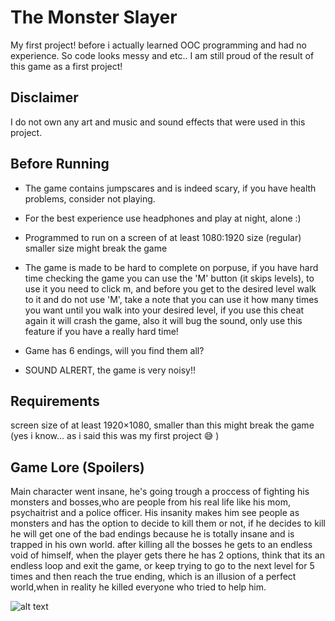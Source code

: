 # The Monster Slayer
My first project! before i actually learned OOC programming and had no experience.
So code looks messy and etc..
I am still proud of the result of this game as a first project!
 
## Disclaimer
I do not own any art and music and sound effects that were used in this project.

## Before Running
- The game contains jumpscares and is indeed scary, if you have health 
problems, consider not playing.

- For the best experience use headphones and play at night, alone :)

- Programmed to run on a screen of at least 1080:1920 size (regular)
smaller size might break the game

- The game is made to be hard to complete on porpuse, if you have hard 
time checking the game you can use the 'M' button (it skips levels),
to use it you need to click m, and before you get to the desired level
walk to it and do not use 'M',
take a note that you can use it how many times you want until you walk
into your desired level, if you use this cheat again it will crash the 
game, also it will bug the sound, only use this feature if you have a 
really hard time!

- Game has 6 endings, will you find them all?

- SOUND ALRERT, the game is very noisy!!

## Requirements
screen size of at least 1920×1080, smaller than this might break the game (yes i know... as i said this was my first project :sweat_smile:	)

## Game Lore (Spoilers)
Main character went insane, he's going trough a proccess
of fighting his monsters and bosses,who are people from his real life 
like his mom, psychaitrist and a police officer.
His insanity makes him see people as monsters and has the option to decide to kill them or 
not, if he decides to kill he will get one of the bad endings because
he is totally insane and is trapped in his own world.
after killing all the bosses he gets to an endless void of himself, when the player gets 
there he has 2 options, think that its an endless loop and exit the game,
or keep trying to go to the next level for 5 times and then reach the 
true ending, which is an illusion of a perfect world,when in reality he 
killed everyone who tried to help him.

![alt text](https://github.com/Lashaka/Lashaka/blob/main/Images%20to%20present%20projects/The%20Monster%20Slayer%20Images/TheMonsterSlayerExample.png)

